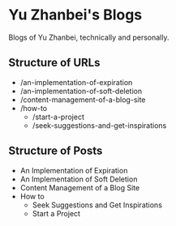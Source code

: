 # Yu Zhanbei's Blogs

<!-- > 2018-07-16T17:09:34+0800 -->

Blogs of Yu Zhanbei, technically and personally.

## Structure of URLs

- /an-implementation-of-expiration
- /an-implementation-of-soft-deletion
- /content-management-of-a-blog-site
- /how-to
	- /start-a-project
	- /seek-suggestions-and-get-inspirations

## Structure of Posts

- An Implementation of Expiration
- An Implementation of Soft Deletion
- Content Management of a Blog Site
- How to
	- Seek Suggestions and Get Inspirations
	- Start a Project
